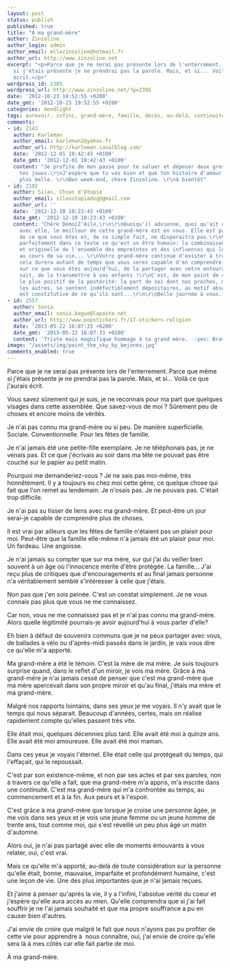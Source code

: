```yaml
---
layout: post
status: publish
published: true
title: "À ma grand-mère"
author: Zinzoline
author_login: admin
author_email: mllezinzoline@hotmail.fr
author_url: http://www.zinzoline.net
excerpt: "<p>Parce que je ne serai pas présente lors de l'enterrement. Parce que même
  si j'étais présente je ne prendrai pas la parole. Mais, et si... Voilà ce que j'aurais
  écrit.</p>"
wordpress_id: 2385
wordpress_url: http://www.zinzoline.net/?p=2385
date: '2012-10-23 19:52:55 +0200'
date_gmt: '2012-10-23 19:52:55 +0200'
categories: moodlight
tags: aurevoir, infini, grand-mère, famille, décès, au-delà, continuité
comments:
- id: 2143
  author: Karleman
  author_email: karleman2@yahoo.fr
  author_url: http://karleman.canalblog.com/
  date: '2012-12-01 10:42:43 +0100'
  date_gmt: '2012-12-01 10:42:43 +0100'
  content: "Je profite de mon passe pour te saluer et déposer deux grosses bises sur
    tes joues.\r\nJ'espère que tu vas bien et que ton histoire d'amour continue de
    plus belle. \r\nBon week-end, chère Zinzoline. \r\nà bientôt"
- id: 2192
  author: Silas, Chien d'Utopie
  author_email: silasutopiadog@gmail.com
  author_url: ''
  date: '2012-12-10 10:23:43 +0100'
  date_gmt: '2012-12-10 10:23:43 +0100'
  content: "Chère DemoiZ'Aile,\r\n\r\nQuoiqu'il advienne, quoi qu’ait été votre relation
    avec elle, le meilleur de cette grand-mère est en vous. Elle est partie intégrante
    de ce que vous êtes et, de ce simple fait, ne disparaitra pas.\r\nVous décrivez
    parfaitement dans ce texte ce qu'est un être humain: la combinaison unique, originale
    et originelle de l'ensemble des empreintes et des influences qui le bâtissent
    au cours de sa vie... \r\nVotre grand-mère continue d'exister à travers vous et
    cela durera autant de temps que vous serez capable d'en comprendre l'influence
    sur ce que vous êtes aujourd'hui, de la partager avec votre entourage et, qui
    sait, de la transmettre à vos enfants !\r\nC'est, de mon point de vue, le signe
    le plus positif de la postérité: la part de soi dont nos proches, mais également
    les autres, se sentent indéfectiblement dépositaires, au motif absolu qu'elle
    est constitutive de ce qu'ils sont...\r\n\r\nBelle journée à vous..."
- id: 2557
  author: Sonia
  author_email: sonia.begue@laposte.net
  author_url: http://www.popstickers.fr/17-stickers-religion
  date: '2013-05-22 16:07:33 +0200'
  date_gmt: '2013-05-22 16:07:33 +0200'
  content: 'Triste mais magnifique hommage à ta grand mère.  :yes: Bravo'
image: "/assets/img/paint_the_sky_by_bmjones.jpg"
comments_enabled: true
---
```

Parce que je ne serai pas présente lors de l'enterrement. Parce que même si j'étais présente je ne prendrai pas la parole. Mais, et si... Voilà ce que j'aurais écrit.

Vous savez sûrement qui je suis, je ne reconnais pour ma part que quelques visages dans cette assemblée. Que savez-vous de moi ? Sûrement peu de choses et encore moins de vérités.

<p>Je n'ai pas connu ma grand-mère ou si peu. De manière superficielle. Sociale. Conventionnelle. Pour les fêtes de famille.</p>
<p>Je n'ai jamais été une petite-fille exemplaire. Je ne téléphonais pas, je ne venais pas. Et ce que j'écrivais au soir dans ma tête ne pouvait pas être couché sur le papier au petit matin.</p>
<p>Pourquoi me demanderiez-vous ? Je ne sais pas moi-même, très honnêtement. Il y a toujours eu chez moi cette gêne, ce quelque chose qui fait que l'on remet au lendemain. Je n'osais pas. Je ne pouvais pas. C'était trop difficile.</p>
<p>Je n'ai pas su tisser de liens avec ma grand-mère. Et peut-être un jour serai-je capable de comprendre plus de choses.</p>
<p>Il est vrai par ailleurs que les fêtes de famille n'étaient pas un plaisir pour moi. Peut-être que la famille elle-même n'a jamais été un plaisir pour moi. Un fardeau. Une angoisse.</p>
<p>Je n'ai jamais su compter que sur ma mère, sur qui j'ai du veiller bien souvent à un âge où l'innocence mérite d'être protégée. La famille... J'ai reçu plus de critiques que d'encouragements et au final jamais personne n'a véritablement semblé s'intéresser à celle que j'étais.</p>
<p>Non pas que j'en sois peinée. C'est un constat simplement. Je ne vous connais pas plus que vous ne me connaissez.</p>
<p>Car non, vous ne me connaissez pas et je n'ai pas connu ma grand-mère. Alors quelle légitimité pourrais-je avoir aujourd'hui à vous parler d'elle?</p>
<p>Eh bien à défaut de souvenirs communs que je ne peux partager avec vous, de ballades à vélo ou d'après-midi passés dans le jardin, je vais vous dire ce qu'elle m'a apporté.</p>
<p>Ma grand-mère a été le témoin. C'est la mère de ma mère. Je suis toujours surprise quand, dans le reflet d'un miroir, je vois ma mère. Grâce à ma grand-mère je n'ai jamais cessé de penser que c'est ma grand-mère que ma mère apercevait dans son propre miroir et qu'au final, j'étais ma mère et ma grand-mère.</p>
<p>Malgré nos rapports lointains, dans ses yeux je me voyais. Il n'y avait que le temps qui nous séparait. Beaucoup d'années, certes, mais on réalise rapidement compte qu'elles passent très vite.</p>
<p>Elle était moi, quelques décennies plus tard. Elle avait été moi à quinze ans. Elle avait été moi amoureuse. Elle avait été moi maman.</p>
<p>Dans ces yeux je voyais l'éternel. Elle était celle qui protégeait du temps, qui l'effaçait, qui le repoussait.</p>
<p>C'est par son existence-même, et non par ses actes et par ses paroles, non à travers ce qu'elle a fait, que ma grand-mère m'a appris, m'a inscrite dans une continuité. C'est ma grand-mère qui m'a confrontée au temps, au commencement et à la fin. Aux peurs et à l'espoir.</p>
<p>C'est grâce à ma grand-mère que lorsque je croise une personne âgée, je me vois dans ses yeux et je vois une jeune femme ou un jeune homme de trente ans, tout comme moi, qui s'est réveillé un peu plus âgé un matin d'automne.</p>
<p>Alors oui, je n'ai pas partagé avec elle de moments émouvants à vous relater, oui, c'est vrai.</p>
<p>Mais ce qu'elle m'a apporté, au-delà de toute considération sur la personne qu'elle était, bonne, mauvaise, imparfaite et profondément humaine, c'est une leçon de vie. Une des plus importantes que je n'ai jamais reçues.</p>
<p>Et j'aime à penser qu'après la vie, il y a l'infini, l'absolue vérité du coeur et j'espère qu'elle aura accès au mien. Qu'elle comprendra que si j'ai fait souffrir je ne l'ai jamais souhaité et que ma propre souffrance a pu en causer bien d'autres.</p>
<p>J'ai envie de croire que malgré le fait que nous n'ayons pas pu profiter de cette vie pour apprendre à  nous connaître, oui, j'ai envie de croire qu'elle sera là à mes côtés car elle fait partie de moi.</p>
<p>À ma grand-mère.</p>
